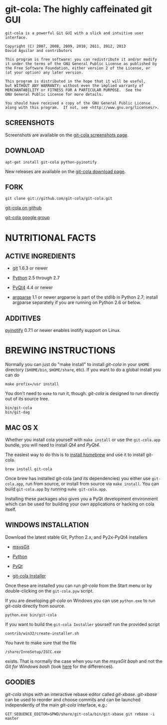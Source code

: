 # git-cola: The highly caffeinated git GUI

    git-cola is a powerful Git GUI with a slick and intuitive user interface.

    Copyright (C) 2007, 2008, 2009, 2010, 2011, 2012, 2013
    David Aguilar and contributors

    This program is free software: you can redistribute it and/or modify
    it under the terms of the GNU General Public License as published by
    the Free Software Foundation, either version 2 of the License, or
    (at your option) any later version.

    This program is distributed in the hope that it will be useful,
    but WITHOUT ANY WARRANTY; without even the implied warranty of
    MERCHANTABILITY or FITNESS FOR A PARTICULAR PURPOSE.  See the
    GNU General Public License for more details.

    You should have received a copy of the GNU General Public License
    along with this program.  If not, see <http://www.gnu.org/licenses/>.

## SCREENSHOTS

Screenshots are available on the
[git-cola screenshots page](http://git-cola.github.io/screenshots.html).

## DOWNLOAD

    apt-get install git-cola python-pyinotify

New releases are available on the
[git-cola download page](http://git-cola.github.io/downloads.html).

## FORK

    git clone git://github.com/git-cola/git-cola.git

[git-cola on github](https://github.com/git-cola/git-cola)

[git-cola google group](http://groups.google.com/group/git-cola/)


# NUTRITIONAL FACTS


## ACTIVE INGREDIENTS

* [git](http://git-scm.com/) 1.6.3 or newer

* [Python](http://python.org/) 2.5 through 2.7

* [PyQt4](http://www.riverbankcomputing.co.uk/software/pyqt/download) 4.4 or newer

* [argparse](https://pypi.python.org/pypi/argparse) 1.1 or newer
  argparse is part of the stdlib in Python 2.7; install argparse separately if
  you are running on Python 2.6 or below.

## ADDITIVES

[pyinotify](https://github.com/seb-m/pyinotify) 0.7.1 or newer
enables inotify support on Linux.

# BREWING INSTRUCTIONS

Normally you can just do "make install" to install *git-cola*
in your `$HOME` directory (`$HOME/bin`, `$HOME/share`, etc).
If you want to do a global install you can do

    make prefix=/usr install

You don't need to `make` to run it, though.
*git-cola* is designed to run directly out of its source tree.

    bin/git-cola
    bin/git-dag

## MAC OS X

Whether you install cola yourself with `make install` or
use the `git-cola.app` bundle, you will need to install
*Qt4* and *PyQt4*.

The easiest way to do this is to [install homebrew](http://mxcl.github.com/homebrew/)
and use it to install git-cola.

    brew install git-cola

Once brew has installed git-cola (and its dependencies) you either use
`git-cola.app`, run from source, or install from source via `make install`.
You can build `git-cola.app` by running `make git-cola.app`.

Installing these packages also gives you a PyQt development
environment which can be used for building your own applications
or hacking on cola itself.

## WINDOWS INSTALLATION

Download the latest stable Git, Python 2.x, and Py2x-PyQt4 installers

* [msysGit](http://msysgit.github.com/)

* [Python](http://python.org/download/)

* [PyQt](http://www.riverbankcomputing.co.uk/software/pyqt/download/)

* [git-cola Installer](https://github.com/git-cola/git-cola/downloads)

Once these are installed you can run *git-cola* from the Start menu or
by double-clicking on the `git-cola.pyw` script.

If you are developing *git-cola* on Windows you can use `python.exe` to run
*git-cola* directly from source.

    python.exe bin/git-cola

If you want to build the `git-cola Installer` yourself run the provided script

    contrib/win32/create-installer.sh

You have to make sure that the file

    /share/InnoSetup/ISCC.exe

exists. That is normally the case when you run the *msysGit bash* and
not the *Git for Windows bash* (look [here](http://msysgit.github.com/)
for the differences).

## GOODIES

*git-cola* ships with an interactive rebase editor called *git-xbase*.
*git-xbase* can be used to reorder and choose commits and can be launched
independently of the main *git-cola* interface, e.g.:

    GIT_SEQUENCE_EDITOR=$PWD/share/git-cola/bin/git-xbase git rebase -i master
